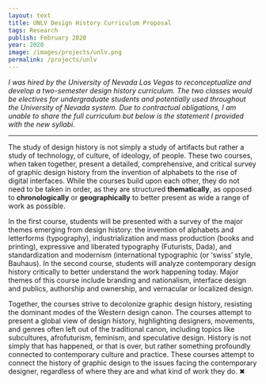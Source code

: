 ```yaml
---
layout: text
title: UNLV Design History Curriculum Proposal
tags: Research
publish: February 2020
year: 2020
image: /images/projects/unlv.png
permalink: /projects/unlv
---
```


*I was hired by the University of Nevada Las Vegas to reconceptualize and develop a two-semester design history curriculum. The two classes would be electives for undergraduate students and potentially used throughout the University of Nevada system. Due to contractual obligations, I am unable to share the full curriculum but below is the statement I provided with the new syllabi.*

***

The study of design history is not simply a study of artifacts but rather a study of technology, of culture, of ideology, of people. These two courses, when taken together, present a detailed, comprehensive, and critical survey of graphic design history from the invention of alphabets to the rise of digital interfaces. While the courses build upon each other, they do not need to be taken in order, as they are structured **thematically**, as opposed to **chronologically** or **geographically** to better present as wide a range of work as possible.

In the first course, students will be presented with a survey of the major themes emerging from design history: the invention of alphabets and letterforms (typography), industrialization and mass production (books and printing), expressive and liberated typography (Futurists, Dada), and standardization and modernism (international typographic (or ‘swiss’ style, Bauhaus). In the second course, students will analyze contemporary design history critically to better understand the work happening today. Major themes of this course include branding and nationalism, interface design and publics, authorship and ownership, and vernacular or localized design.

Together, the courses strive to decolonize graphic design history, resisting the dominant modes of the Western design canon. The courses attempt to present a global view of design history, highlighting designers, movements, and genres often left out of the traditional canon, including topics like subcultures, afrofuturism, feminism, and speculative design. History is not simply that has happened, or that is over, but rather something profoundly connected to contemporary culture and practice. These courses attempt to connect the history of graphic design to the issues facing the contemporary designer, regardless of where they are and what kind of work they do. ✖



